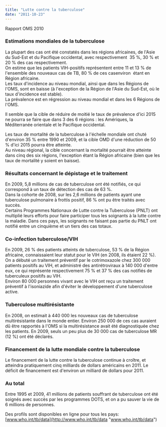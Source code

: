 ```yaml
---
title: "Lutte contre la tuberculose"
date: "2011-10-23"
---
```


Rapport OMS 2010

### Estimations mondiales de la tuberculose

La plupart des cas ont été constatés dans les régions africaines, de l'Asie du Sud-Est et du Pacifique occidental, avec respectivement  35 %, 30 % et 20 % des cas respectivement.  
On estime que les patients VIH-positifs représentent entre 11 et 13 % de l'ensemble des nouveaux cas de TB, 80 % de ces casenviron  étant en Région africaine.  
Les taux d'incidence au niveau mondial, ainsi que dans les Régions de l'OMS, sont en baisse (à l'exception de la Région de l'Asie du Sud-Est, où le taux d'incidence est stable).  
La prévalence est en régression au niveau mondial et dans les 6 Régions de l'OMS.

Il semble que la cible de réduire de moitié le taux de prévalence d'ici 2015 ne pourra se faire que dans 3 des 6 régions : les Amériques, la Méditerranée orientale et le Pacifique occidental.

Les taux de mortalité de la tuberculose à l'échelle mondiale ont chuté d'environ 35 % entre 1990 et 2009, et la cible OMD d'une réduction de 50 % d'ici 2015 pourra être atteinte.  
Au niveau régional, la cible concernant la mortalité pourrait être atteinte dans cinq des six régions, l'exception étant la Région africaine (bien que les taux de mortalité y soient en baisse).

### Résultats concernant le dépistage et le traitement

En 2009, 5,8 millions de cas de tuberculose ont été notifiés, ce qui correspond à un taux de détection des cas de 63 %.  
Dans la cohorte de 2008, sur les 2,6 millions de patients ayant une tuberculose pulmonaire à frottis positif, 86 % ont pu être traités avec succès.  
Certains Programmes Nationaux de Lutte contre la Tuberculose (PNLT) ont multiplié leurs efforts pour faire participer tous les soignants à la lutte contre la maladie. Dans ces pays, les soignants ne faisant pas partie du PNLT ont notifié entre un cinquième et un tiers des cas totaux.

### Co-infection tuberculose/VIH

En 2009, 26 % des patients atteints de tuberculose, 53 % de la Région africaine, connaissaient leur statut pour le VIH (en 2008, ils étaient 22 %).  
On a débuté un traitement préventif par le cotrimoxazole chez 300 000 patients positifs au VIH, et administré des antirétroviraux à 140 000 d'entre eux, ce qui représente respectivement 75 % et 37 % des cas notifiés de tuberculeux positifs au VIH.  
Environ 80 000 personnes vivant avec le VIH ont reçu un traitement préventif à l'isoniazide afin d'éviter le développement d'une tuberculose active.

### Tuberculose multirésistante

En 2008, on estimait à 440 000 les nouveaux cas de tuberculose multirésistante dans le monde entier. Environ 250 000 de ces cas auraient dû être rapportés à l'OMS si la multirésistance avait été diagnostiquée chez les patients. En 2009, seuls un peu plus de 30 000 cas de tuberculose MR (12 %) ont été déclarés.

### Financement de la lutte mondiale contre la tuberculose

Le financement de la lutte contre la tuberculose continue à croître, et atteindra pratiquement cinq milliards de dollars américains en 2011. Le déficit de financement est d'environ un milliard de dollars pour 2011.

### Au total

Entre 1995 et 2009, 41 millions de patients souffrant de tuberculose ont été soignés avec succès par les programmes DOTS, et on a pu sauver la vie de 6 millions de personnes.

Des profils sont disponibles en ligne pour tous les pays: [www.who.int/tb/data](http://www.who.int/tb/data "www.who.int/tb/data")